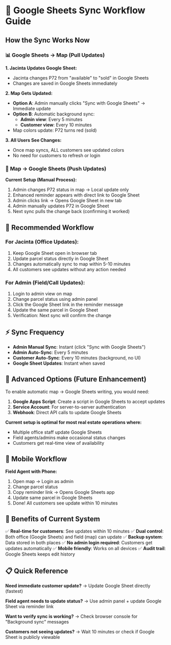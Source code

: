 # 🔄 Google Sheets Sync Workflow Guide

## How the Sync Works Now

### 📊 **Google Sheets → Map (Pull Updates)**

**1. Jacinta Updates Google Sheet:**
- Jacinta changes P72 from "available" to "sold" in Google Sheets
- Changes are saved in Google Sheets immediately

**2. Map Gets Updated:**
- **Option A**: Admin manually clicks "Sync with Google Sheets" → Immediate update
- **Option B**: Automatic background sync:
  - **Admin view**: Every 5 minutes
  - **Customer view**: Every 10 minutes
- Map colors update: P72 turns red (sold)

**3. All Users See Changes:**
- Once map syncs, ALL customers see updated colors
- No need for customers to refresh or login

### 📝 **Map → Google Sheets (Push Updates)**

**Current Setup (Manual Process):**
1. Admin changes P72 status in map → Local update only
2. Enhanced reminder appears with direct link to Google Sheet
3. Admin clicks link → Opens Google Sheet in new tab
4. Admin manually updates P72 in Google Sheet
5. Next sync pulls the change back (confirming it worked)

## 🎯 **Recommended Workflow**

### **For Jacinta (Office Updates):**
1. Keep Google Sheet open in browser tab
2. Update parcel status directly in Google Sheet
3. Changes automatically sync to map within 5-10 minutes
4. All customers see updates without any action needed

### **For Admin (Field/Call Updates):**
1. Login to admin view on map
2. Change parcel status using admin panel
3. Click the Google Sheet link in the reminder message
4. Update the same parcel in Google Sheet
5. Verification: Next sync will confirm the change

## ⚡ **Sync Frequency**

- **Admin Manual Sync**: Instant (click "Sync with Google Sheets")
- **Admin Auto-Sync**: Every 5 minutes
- **Customer Auto-Sync**: Every 10 minutes (background, no UI)
- **Google Sheet Updates**: Instant when saved

## 🔧 **Advanced Options (Future Enhancement)**

To enable automatic map → Google Sheets writing, you would need:

1. **Google Apps Script**: Create a script in Google Sheets to accept updates
2. **Service Account**: For server-to-server authentication
3. **Webhook**: Direct API calls to update Google Sheets

**Current setup is optimal for most real estate operations where:**
- Multiple office staff update Google Sheets
- Field agents/admins make occasional status changes
- Customers get real-time view of availability

## 📱 **Mobile Workflow**

**Field Agent with Phone:**
1. Open map → Login as admin
2. Change parcel status
3. Copy reminder link → Opens Google Sheets app
4. Update same parcel in Google Sheets
5. Done! All customers see update within 10 minutes

## 🎉 **Benefits of Current System**

✅ **Real-time for customers**: See updates within 10 minutes
✅ **Dual control**: Both office (Google Sheets) and field (map) can update
✅ **Backup system**: Data stored in both places
✅ **No admin login required**: Customers get updates automatically
✅ **Mobile friendly**: Works on all devices
✅ **Audit trail**: Google Sheets keeps edit history

## 📋 **Quick Reference**

**Need immediate customer update?**
→ Update Google Sheet directly (fastest)

**Field agent needs to update status?**
→ Use admin panel + update Google Sheet via reminder link

**Want to verify sync is working?**
→ Check browser console for "Background sync" messages

**Customers not seeing updates?**
→ Wait 10 minutes or check if Google Sheet is publicly viewable
